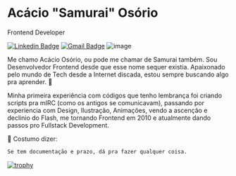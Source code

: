 # Acácio "Samurai" Osório

Frontend Developer

[![Linkedin Badge](https://img.shields.io/badge/-Acacio%20Osorio-c91717?style=flat-square&logo=Linkedin&logoColor=white&link=https://www.linkedin.com/in/acacioosorio/)](https://www.linkedin.com/in/acacioosorio/) 
[![Gmail Badge](https://img.shields.io/badge/-contato@samuraicoder.com.br-c91717?style=flat-square&logo=maildotru&logoColor=white&link=mailto:contato@samuraicoder.com.br)](mailto:contato@samuraicoder.com.br)
![image](https://www.codewars.com/users/acacioosorio/badges/small)

Me chamo Acácio Osório, ou pode me chamar de Samurai também.
Sou Desenvolvedor Frontend desde que esse nome sequer existia. Apaixonado pelo mundo de Tech desde a Internet discada, estou sempre buscando algo pra aprender. 👋

Minha primeira experiência com códigos que tenho lembrança foi criando scripts pra mIRC (como os antigos se comunicavam), passando por experiencia com Design, Ilustração, Animações, vendo a ascenção e declinio do Flash, me tornando Frontend em 2010 e atualmente dando passos pro Fullstack Development.

💬 Costumo dizer:
```bash
Se tem documentação e prazo, dá pra fazer qualquer coisa.
```
[![trophy](https://github-profile-trophy.vercel.app/?username=acacioosorio)](https://github.com/ryo-ma/github-profile-trophy)
